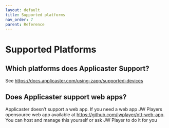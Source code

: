 ```yaml
---
layout: default
title: Supported platforms
nav_order: 7
parent: Reference
---
```


# Supported Platforms

## Which platforms does Applicaster Support?
See https://docs.applicaster.com/using-zapp/supported-devices 

## Does Applicaster support web apps?
Applicaster doesn’t support a web app. If you need a web app JW Players opensource web app available at https://github.com/jwplayer/ott-web-app. You can host and manage this yourself or ask JW Player to do it for you 
